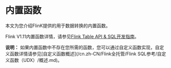 # 内置函数

本文为您介绍FlinK提供的用于数据转换的内置函数。

Flink V1.11内置函数详情，请参见[Flink Table API & SQL开发指南](https://ci.apache.org/projects/flink/flink-docs-release-1.11/dev/table/functions/systemFunctions.html)。

**说明：** 如果内置函数中不存在您所需的函数，您可以通过自定义函数实现，自定义函数详情请参见[自定义函数概述](/cn.zh-CN/Flink全托管/Flink SQL参考/自定义函数（UDX）/概述.md)。

